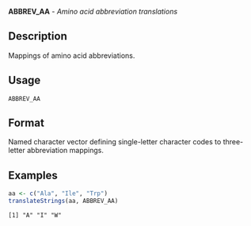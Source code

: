 **ABBREV_AA** - *Amino acid abbreviation translations*

Description
--------------------

Mappings of amino acid abbreviations.


Usage
--------------------
```
ABBREV_AA
```




Format
-------------------
Named character vector defining single-letter character codes to 
three-letter abbreviation mappings.


Examples
-------------------

```R
aa <- c("Ala", "Ile", "Trp")
translateStrings(aa, ABBREV_AA)
```


```
[1] "A" "I" "W"

```








